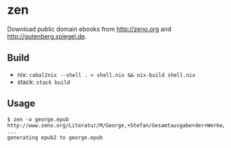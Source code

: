 # zen
Download public domain ebooks from <http://zeno.org> and <http://gutenberg.spiegel.de>.

## Build
- nix: `cabal2nix --shell . > shell.nix && nix-build shell.nix`
- stack: `stack build`

## Usage
```
$ zen -o george.epub http://www.zeno.org/Literatur/M/George,+Stefan/Gesamtausgabe+der+Werke/Das+Jahr+der+Seele
...
generating epub2 to george.epub
```
